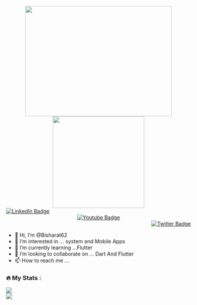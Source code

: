 
<div id="header" align="center">
  <img src="https://media.giphy.com/media/E89xxATM4iZoPdr6Tb/giphy.gif"  width="400", height = "300"/>
  <img src="https://media.giphy.com/media/M9gbBd9nbDrOTu1Mqx/giphy.gif"width = "250"/>
</div>
<div id="badges" align="left">
  <a href="https://www.linkedin.com/in/bisharat-ali-%F0%9F%87%B5%F0%9F%87%B0-782826210/">
    <img src="https://img.shields.io/badge/LinkedIn-blue?style=for-the-badge&logo=linkedin&logoColor=white" alt="LinkedIn Badge"/>
  </a>
</div>
<div id="badges" align="center">
  <a href="your-youtube-URL">
    <img src="https://img.shields.io/badge/YouTube-red?style=for-the-badge&logo=youtube&logoColor=white" alt="Youtube Badge"/>
  </a>

</div>
<div id="badges" align="right">  
  <a href="your-twitter-URL">
    <img src="https://img.shields.io/badge/Twitter-blue?style=for-the-badge&logo=twitter&logoColor=white" alt="Twitter Badge"/>
  </a>
</div>


- 👋 Hi, I’m @Bisharat62
- 👀 I’m interested in ... system and Mobile Apps 
- 🌱 I’m currently learning ...Flutter
- 💞️ I’m looking to collaborate on ... Dart And Flutter
- 📫 How to reach me ... 

<!---
Bisharat62/Bisharat62 is a ✨ special ✨ repository because its `README.md` (this file) appears on your GitHub profile.
You can click the Preview link to take a look at your changes.
--->


### :fire: My Stats :
<div>
<img src="https://github-readme-streak-stats.herokuapp.com/?user=Bisharat62"/>
</div>
<div>
  <img src = "[![Top Langs](https://github-readme-stats.vercel.app/api/top-langs/?username=Bisharat62&layout=compact&theme=vision-friendly-dark)](https://www.linkedin.com/in/bisharat-ali-%F0%9F%87%B5%F0%9F%87%B0-782826210/)"/>
</div>

